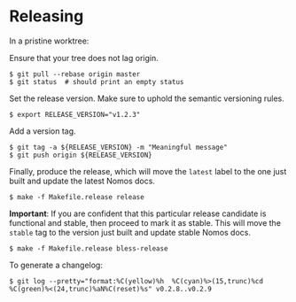 # Releasing

In a pristine worktree:

Ensure that your tree does not lag origin.

```console
$ git pull --rebase origin master
$ git status  # should print an empty status
```

Set the release version. Make sure to uphold the semantic versioning rules.

```console
$ export RELEASE_VERSION="v1.2.3"
```

Add a version tag.

```console
$ git tag -a ${RELEASE_VERSION} -m "Meaningful message"
$ git push origin ${RELEASE_VERSION}
```

Finally, produce the release, which will move the `latest` label
to the one just built and update the latest Nomos docs.

```console
$ make -f Makefile.release release
```
**Important**: If you are confident that this particular
release candidate is functional and stable, then proceed to
mark it as stable. This will move the `stable` tag to the
version just built and update stable
Nomos docs.

```console
$ make -f Makefile.release bless-release
```

To generate a changelog:

```
$ git log --pretty="format:%C(yellow)%h  %C(cyan)%>(15,trunc)%cd %C(green)%<(24,trunc)%aN%C(reset)%s" v0.2.8..v0.2.9
```
